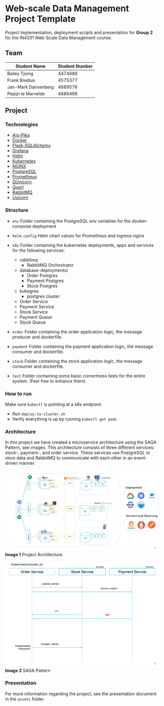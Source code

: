 # Web-scale Data Management Project Template

Project implementation, deployment scripts and presentation for **Group 2** for the IN4331 Web-Scale Data Management course.

## Team

| Student Name        | Student Number |
|---------------------|----------------|
| Bailey Tjiong       | 4474686        |
| Frank Bredius       | 4575377        |
| Jan-Mark Dannenberg | 4889576        |
| Pepijn te Marvelde  | 4886496        |

## Project

### Technologies
* [Aio-Pika](https://aio-pika.readthedocs.io/en/latest/)
* [Docker](https://www.docker.com/)
* [Flask-SQLAlchemy](https://flask-sqlalchemy.palletsprojects.com/en/2.x/)
* [Grafana](https://grafana.com/)
* [Helm](https://helm.sh/)
* [Kubernetes](https://kubernetes.io/)
* [NGINX](https://www.nginx.com/)
* [PostgreSQL](https://www.postgresql.org/)
* [Prometheus](https://prometheus.io/)
* [QUnicorn](https://gunicorn.org/)
* [Quart](https://pgjones.gitlab.io/quart/)
* [RabbitMQ](https://www.rabbitmq.com/)
* [Uvicorn](https://www.uvicorn.org/)

### Structure

* `env`
    Folder containing the PostgreSQL env variables for the docker-compose deployment
    
* `helm-config`
  Helm chart values for Prometheus and ingress-nginx

* `k8s`
  Folder containing the kubernetes deployments, apps and services for the following services:
    * rabbitmq
        * RabbitMQ Orchestrator
    * database-deployments/
        * Order Postgres
        * Payment Postgres
        * Stock Postgres
    * kubegres
        * postgres cluster
    * Order Service
    * Payment Service
    * Stock Service
    * Payment Queue
    * Stock Queue


* `order`
  Folder containing the order application logic, the message producer and dockerfile.

* `payment`
  Folder containing the payment application logic, the message consumer and dockerfile.

* `stock`
  Folder containing the stock application logic, the message consumer and dockerfile.

* `test`
    Folder containing some basic correctness tests for the entire system. (Feel free to enhance them)

### How to run

Make sure `kubectl` is pointing at a k8s endpiont.

- Run `deploy-to-cluster.sh`
- Verify everything is up by running `kubectl get pods`

### Architecture

In this project we have created a microservice architecture using the SAGA Pattern, see images. This architecture
consists of three different services: stock-, payment-, and order service. These services use PostgreSQL to store data
and RabbitMQ to communicate with each other in an event-driven manner.

![Architecture of Project with Technologies used](/assets/architecture.png)
**Image 1** Project Architecture

![SAGA Pattern](/assets/saga.png)
**Image 2**  SAGA Pattern

### Presentation

For more information regarding the project, see the presentation document in the `assets` folder.